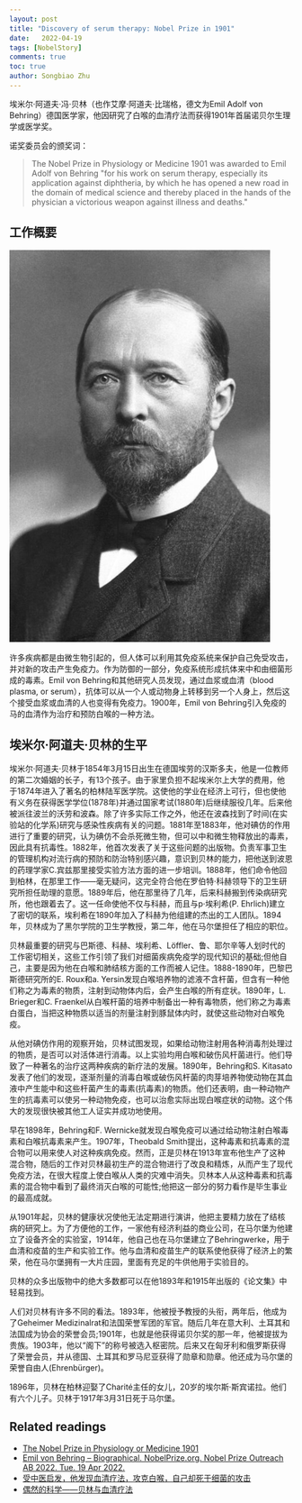 ```yaml
---
layout: post
title: "Discovery of serum therapy: Nobel Prize in 1901"
date:   2022-04-19
tags: [NobelStory]
comments: true
toc: true
author: Songbiao Zhu
---
```


埃米尔·阿道夫·冯·贝林（也作艾摩·阿道夫·比瑞格，德文为Emil Adolf von Behring）德国医学家，他因研究了白喉的血清疗法而获得1901年首届诺贝尔生理学或医学奖。

诺奖委员会的颁奖词：

> The Nobel Prize in Physiology or Medicine 1901 was awarded to Emil Adolf von Behring "for his work on serum therapy, especially its application  against diphtheria, by which he has opened a new road in the domain of  medical science and thereby placed in the hands of the physician a  victorious weapon against illness and deaths." 		



<!-- more -->



## 工作概要

![Emil Adolf von Behring](https://raw.githubusercontent.com/SongbiaoZhu/picBed/main/Emil%20Adolf%20von%20Behring.jpg)

许多疾病都是由微生物引起的，但人体可以利用其免疫系统来保护自己免受攻击，并对新的攻击产生免疫力。作为防御的一部分，免疫系统形成抗体来中和由细菌形成的毒素。Emil von Behring和其他研究人员发现，通过血浆或血清（blood plasma, or serum），抗体可以从一个人或动物身上转移到另一个人身上，然后这个接受血浆或血清的人也变得有免疫力。1900年，Emil von Behring引入免疫的马的血清作为治疗和预防白喉的一种方法。

## 埃米尔·阿道夫·贝林的生平

埃米尔·阿道夫·贝林于1854年3月15日出生在德国埃劳的汉斯多夫，他是一位教师的第二次婚姻的长子，有13个孩子。由于家里负担不起埃米尔上大学的费用，他于1874年进入了著名的柏林陆军医学院。这使他的学业在经济上可行，但也使他有义务在获得医学学位(1878年)并通过国家考试(1880年)后继续服役几年。后来他被派往波兰的沃劳和波森。除了许多实际工作之外，他还在波森找到了时间(在实验站的化学系)研究与感染性疾病有关的问题。1881年至1883年，他对碘仿的作用进行了重要的研究，认为碘仿不会杀死微生物，但可以中和微生物释放出的毒素，因此具有抗毒性。1882年，他首次发表了关于这些问题的出版物。负责军事卫生的管理机构对流行病的预防和防治特别感兴趣，意识到贝林的能力，把他送到波恩的药理学家C.宾兹那里接受实验方法方面的进一步培训。1888年，他们命令他回到柏林，在那里工作——毫无疑问，这完全符合他在罗伯特·科赫领导下的卫生研究所担任助理的意愿。1889年后，他在那里待了几年，后来科赫搬到传染病研究所，他也跟着去了。这一任命使他不仅与科赫，而且与p·埃利希(P. Ehrlich)建立了密切的联系，埃利希在1890年加入了科赫为他组建的杰出的工人团队。1894年，贝林成为了黑尔学院的卫生学教授，第二年，他在马尔堡担任了相应的职位。

贝林最重要的研究与巴斯德、科赫、埃利希、Löffler、鲁、耶尔辛等人划时代的工作密切相关，这些工作引领了我们对细菌疾病免疫学的现代知识的基础;但他自己，主要是因为他在白喉和肺结核方面的工作而被人记住。1888-1890年，巴黎巴斯德研究所的E. Roux和a. Yersin发现白喉培养物的滤液不含杆菌，但含有一种他们称之为毒素的物质，注射到动物体内后，会产生白喉的所有症状。1890年，L. Brieger和C. Fraenkel从白喉杆菌的培养中制备出一种有毒物质，他们称之为毒素白蛋白，当把这种物质以适当的剂量注射到豚鼠体内时，就使这些动物对白喉免疫。

从他对碘仿作用的观察开始，贝林试图发现，如果给动物注射用各种消毒剂处理过的物质，是否可以对活体进行消毒。以上实验均用白喉和破伤风杆菌进行。他们导致了一种著名的治疗这两种疾病的新疗法的发展。1890年，Behring和S. Kitasato发表了他们的发现，逐渐剂量的消毒白喉或破伤风杆菌的肉芽培养物使动物在其血液中产生能中和这些杆菌产生的毒素(抗毒素)的物质。他们还表明，由一种动物产生的抗毒素可以使另一种动物免疫，也可以治愈实际出现白喉症状的动物。这个伟大的发现很快被其他工人证实并成功地使用。

早在1898年，Behring和F. Wernicke就发现白喉免疫可以通过给动物注射白喉毒素和白喉抗毒素来产生。1907年，Theobald Smith提出，这种毒素和抗毒素的混合物可以用来使人对这种疾病免疫。然而，正是贝林在1913年宣布他生产了这种混合物，随后的工作对贝林最初生产的混合物进行了改良和精炼，从而产生了现代免疫方法，在很大程度上使白喉从人类的灾难中消失。贝林本人从这种毒素和抗毒素的混合物中看到了最终消灭白喉的可能性;他把这一部分的努力看作是毕生事业的最高成就。

从1901年起，贝林的健康状况使他无法定期进行演讲，他把主要精力放在了结核病的研究上。为了方便他的工作，一家他有经济利益的商业公司，在马尔堡为他建立了设备齐全的实验室，1914年，他自己也在马尔堡建立了Behringwerke，用于血清和疫苗的生产和实验工作。他与血清和疫苗生产的联系使他获得了经济上的繁荣，他在马尔堡拥有一大片庄园，里面有充足的牛供他用于实验目的。

贝林的众多出版物中的绝大多数都可以在他1893年和1915年出版的《论文集》中轻易找到。

人们对贝林有许多不同的看法。1893年，他被授予教授的头衔，两年后，他成为了Geheimer Medizinalrat和法国荣誉军团的军官。随后几年在意大利、土耳其和法国成为协会的荣誉会员;1901年，也就是他获得诺贝尔奖的那一年，他被提拔为贵族。1903年，他以“阁下”的称号被选入枢密院。后来又在匈牙利和俄罗斯获得了荣誉会员，并从德国、土耳其和罗马尼亚获得了勋章和勋章。他还成为马尔堡的荣誉自由人(Ehrenbürger)。

1896年，贝林在柏林迎娶了Charité主任的女儿，20岁的埃尔斯·斯宾诺拉。他们有六个儿子。贝林于1917年3月31日死于马尔堡。

## Related readings

* [The Nobel Prize in Physiology or Medicine 1901](https://www.nobelprize.org/prizes/medicine/1901/summary/)
* [Emil von Behring – Biographical. NobelPrize.org. Nobel Prize Outreach AB 2022. Tue. 19 Apr 2022. ](https://www.nobelprize.org/prizes/medicine/1901/behring/biographical/)
* [受中医启发，他发现血清疗法，攻克白喉，自己却死于细菌的攻击](https://www.163.com/dy/article/GJFI45DQ05526FU5.html)
* [偶然的科学——贝林与血清疗法](https://zhuanlan.zhihu.com/p/59092793)